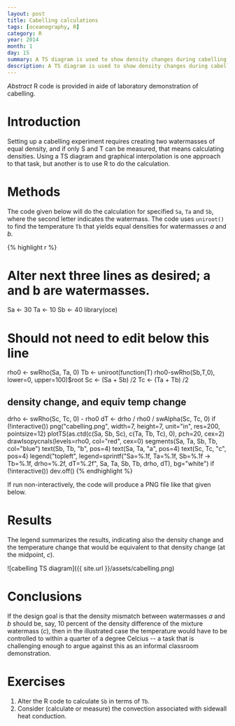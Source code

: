 ```yaml
---
layout: post
title: Cabelling calculations
tags: [oceanography, R]
category: R
year: 2014
month: 1
day: 15
summary: A TS diagram is used to show density changes during cabelling
description: A TS diagram is used to show density changes during cabelling
---
```


*Abstract* R code is provided in aide of laboratory demonstration of
cabelling.

# Introduction

Setting up a cabelling experiment requires creating two watermasses of equal density, and if only S and T can be measured, that means calculating densities.  Using a TS diagram and graphical interpolation is one approach to that task, but another is to use R to do the calculation.  

# Methods

The code given below will do the calculation for specified ``Sa``, ``Ta`` and ``Sb``, where the second letter indicates the watermass.  The code uses ``uniroot()`` to find the temperature ``Tb`` that yields equal densities for watermasses *a* and *b*.  

{% highlight r %}
# Alter next three lines as desired; a and b are watermasses.
Sa <- 30
Ta <- 10
Sb <- 40
library(oce)
# Should not need to edit below this line
rho0 <- swRho(Sa, Ta, 0)
Tb <- uniroot(function(T) rho0-swRho(Sb,T,0), lower=0, upper=100)$root
Sc <- (Sa + Sb) /2
Tc <- (Ta + Tb) /2
## density change, and equiv temp change
drho <- swRho(Sc, Tc, 0) - rho0
dT <- drho / rho0 / swAlpha(Sc, Tc, 0)
if (!interactive()) png("cabelling.png", width=7, height=7,
                        unit="in", res=200, pointsize=12)
plotTS(as.ctd(c(Sa, Sb, Sc), c(Ta, Tb, Tc), 0), pch=20, cex=2)
drawIsopycnals(levels=rho0, col="red", cex=0)
segments(Sa, Ta, Sb, Tb, col="blue")
text(Sb, Tb, "b", pos=4)
text(Sa, Ta, "a", pos=4)
text(Sc, Tc, "c", pos=4)
legend("topleft",
       legend=sprintf("Sa=%.1f, Ta=%.1f, Sb=%.1f  ->  Tb=%.1f, drho=%.2f, dT=%.2f",
                      Sa, Ta, Sb, Tb, drho, dT),
       bg="white")
if (!interactive()) dev.off()
{% endhighlight %}

If run non-interactively, the code will produce a PNG file like that given below.

# Results

The legend summarizes the results, indicating also the density change and the temperature change that would be equivalent to that density change (at the midpoint, *c*).

![cabelling TS diagram]({{ site.url }}/assets/cabelling.png)



# Conclusions

If the design goal is that the density mismatch between watermasses *a* and *b* should be, say, 10 percent of the density difference of the mixture watermass (*c*), then in the illustrated case the temperature would have to be controlled to within a quarter of a degree Celcius -- a task that is challenging enough to argue against this as an informal classroom demonstration.


# Exercises

1. Alter the R code to calculate ``Sb`` in terms of ``Tb``.
2. Consider (calculate or measure) the convection associated with sidewall heat conduction.

